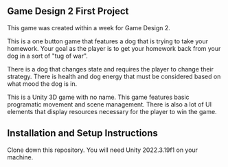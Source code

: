 ## Game Design 2 First Project

This game was created within a week for Game Design 2.

This is a one button game that features a dog that is trying to take your homework. Your goal as the player is to get your homework back from your dog in a sort of "tug of war".

There is a dog that changes state and requires the player to change their strategy. There is health and dog energy that must be considered based on what mood the dog is in.

This is a Unity 3D game with no name. This game features basic programatic movement and scene management. There is also a lot of UI elements that display resources necessary for the player to win the game.

## Installation and Setup Instructions

Clone down this repository. You will need Unity 2022.3.19f1 on your machine.  
